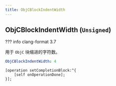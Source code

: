 ```yaml
---
title: ObjCBlockIndentWidth
---
```


## ObjCBlockIndentWidth (`Unsigned`)

??? info
    clang-format 3.7

用于 `ObjC` 块缩进的字符数。

```yaml
ObjCBlockIndentWidth: 4
```

```objc
[operation setCompletionBlock:^{
    [self onOperationDone];
}];
```
